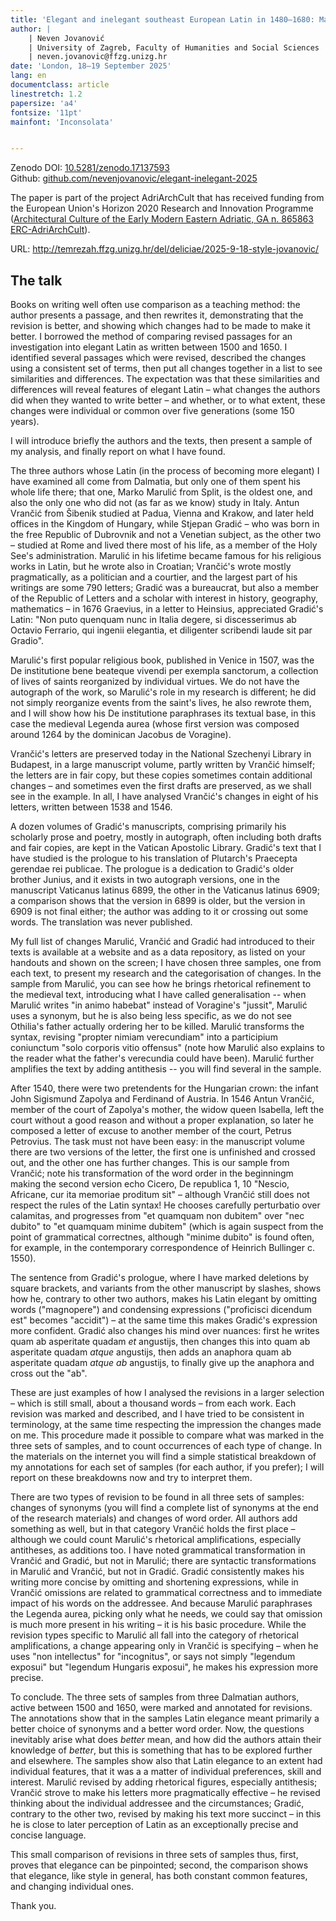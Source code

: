 ```yaml
---
title: 'Elegant and inelegant southeast European Latin in 1480–1680: Marko Marulić, Antun Vrančić, Stjepan Gradić'
author: |
    | Neven Jovanović 
	| University of Zagreb, Faculty of Humanities and Social Sciences
	| neven.jovanovic@ffzg.unizg.hr
date: 'London, 18–19 September 2025'
lang: en
documentclass: article
linestretch: 1.2
papersize: 'a4'
fontsize: '11pt'
mainfont: 'Inconsolata'


---
```


Zenodo DOI: [10.5281/zenodo.17137593](https://doi.org/10.5281/zenodo.17137593)  
Github: [github.com/nevenjovanovic/elegant-inelegant-2025](https://github.com/nevenjovanovic/elegant-inelegant-2025)

The paper is part of the project AdriArchCult that has received funding from the European Union's Horizon 2020 Research and Innovation Programme ([Architectural Culture of the Early Modern Eastern Adriatic, GA n. 865863 ERC-AdriArchCult](https://pric.unive.it/projects/adriarchcult/home)).

URL: http://temrezah.ffzg.unizg.hr/del/deliciae/2025-9-18-style-jovanovic/


## The talk

Books on writing well often use comparison as a teaching method: the author presents a passage, and then rewrites it, demonstrating that the revision is better, and showing which changes had to be made to make it better. I borrowed the method of comparing revised passages for an investigation into elegant Latin as written between 1500 and 1650. I identified several passages which were revised, described the changes using a consistent set of terms, then put all changes together in a list to see similarities and differences. The expectation was that these similarities and differences will reveal features of elegant Latin – what changes the authors did when they wanted to write better – and whether, or to what extent, these changes were individual or common over five generations (some 150 years).

I will introduce briefly the authors and the texts, then present a sample of my analysis, and finally report on what I have found.

The three authors whose Latin (in the process of becoming more elegant) I have examined all come from Dalmatia, but only one of them spent his whole life there; that one, Marko Marulić from Split, is the oldest one, and also the only one who did not (as far as we know) study in Italy. Antun Vrančić from Šibenik studied at Padua, Vienna and Krakow, and later held offices in the Kingdom of Hungary, while Stjepan Gradić – who was born in the free Republic of Dubrovnik and not a Venetian subject, as the other two – studied at Rome and lived there most of his life, as a member of the Holy See's administration. Marulić in his lifetime became famous for his religious works in Latin, but he wrote also in Croatian; Vrančić's wrote mostly pragmatically, as a politician and a courtier, and the largest part of his writings are some 790 letters; Gradić was a bureaucrat, but also a member of the Republic of Letters and a scholar with interest in history, geography, mathematics – in 1676 Graevius, in a letter to Heinsius, appreciated Gradić's Latin: "Non puto quenquam nunc in Italia degere, si discesserimus ab Octavio Ferrario, qui ingenii elegantia, et diligenter scribendi laude sit par Gradio".

Marulić's first popular religious book, published in Venice in 1507, was the De institutione bene beateque vivendi per exempla sanctorum, a collection of lives of saints reorganized by individual virtues. We do not have the autograph of the work, so Marulić's role in my research is different; he did not simply reorganize events from the saint's lives, he also rewrote them, and I will show how his De institutione paraphrases its textual base, in this case the medieval Legenda aurea (whose first version was composed around 1264 by the dominican Jacobus de Voragine).

Vrančić's letters are preserved today in the National Szechenyi Library in Budapest, in a large manuscript volume, partly written by Vrančić himself; the letters are in fair copy, but these copies sometimes contain additional changes – and sometimes even the first drafts are preserved, as we shall see in the example. In all, I have analysed Vrančić's changes in eight of his letters, written between 1538 and 1546.

A dozen volumes of Gradić's manuscripts, comprising primarily his scholarly prose and poetry, mostly in autograph, often including both drafts and fair copies, are kept in the Vatican Apostolic Library. Gradić's text that I have studied is the prologue to his translation of Plutarch's Praecepta gerendae rei publicae. The prologue is a dedication to Gradić's older brother Junius, and it exists in two autograph versions, one in the manuscript Vaticanus latinus 6899, the other in the Vaticanus latinus 6909; a comparison shows that the version in 6899 is older, but the version in 6909 is not final either; the author was adding to it or crossing out some words. The translation was never published.

My full list of changes Marulić, Vrančić and Gradić had introduced to their texts is available at a website and as a data repository, as listed on your handouts and shown on the screen; I have chosen three samples, one from each text, to present my research and the categorisation of changes. In the sample from Marulić, you can see how he brings rhetorical refinement to the medieval text, introducing what I have called generalisation -- when Marulić writes "in animo habebat" instead of Voragine's "jussit", Marulić uses a synonym, but he is also being less specific, as we do not see Othilia's father actually ordering her to be killed. Marulić transforms the syntax, revising "propter nimiam verecundiam" into a participium coniunctum "solo corporis vitio offensus" (note how Marulić also explains to the reader what the father's verecundia could have been). Marulić further amplifies the text by adding antithesis -- you will find several in the sample.

After 1540, there were two pretendents for the Hungarian crown: the infant John Sigismund Zapolya and Ferdinand of Austria. In 1546 Antun Vrančić, member of the court of Zapolya's mother, the widow queen Isabella, left the court without a good reason and without a proper explanation, so later he composed a letter of excuse to another member of the court, Petrus Petrovius. The task must not have been easy: in the manuscript volume there are two versions of the letter, the first one is unfinished and crossed out, and the other one has further changes. This is our sample from Vrančić; note his transformation of the word order in the beginningm making the second version echo Cicero, De republica 1, 10 "Nescio, Africane, cur ita memoriae proditum sit" – although Vrančić still does not respect the rules of the Latin syntax! He chooses carefully perturbatio over calamitas, and progresses from "et quamquam non dubitem" over "nec dubito" to "et quamquam minime dubitem" (which is again suspect from the point of grammatical correctnes, although "minime dubito" is found often, for example, in the contemporary correspondence of Heinrich Bullinger c. 1550).

The sentence from Gradić's prologue, where I have marked deletions by square brackets, and variants from the other manuscript by slashes, shows how he, contrary to other two authors, makes his Latin elegant by omitting words ("magnopere") and condensing expressions ("proficisci dicendum est" becomes "accidit") – at the same time this makes Gradić's expression more confident. Gradić also changes his mind over nuances: first he writes 
quam ab asperitate quadam *et* angustijs, then changes this into quam ab asperitate quadam *atque* angustijs, then adds an anaphora quam ab asperitate quadam *atque ab* angustijs, to finally give up the anaphora and cross out the "ab".

These are just examples of how I analysed the revisions in a larger selection – which is still small, about a thousand words – from each work. Each revision was marked and described, and I have tried to be consistent in terminology, at the same time respecting the impression the changes made on me. This procedure made it possible to compare what was marked in the three sets of samples, and to count occurrences of each type of change. In the materials on the internet you will find a simple statistical breakdown of my annotations for each set of samples (for each author, if you prefer); I will report on these breakdowns now and try to interpret them.

There are two types of revision to be found in all three sets of samples: changes of synonyms (you will find a complete list of synonyms at the end of the research materials) and changes of word order. All authors add something as well, but in that category Vrančić holds the first place – although we could count Marulić's rhetorical amplifications, especially antitheses, as additions too. I have noted grammatical transformation in Vrančić and Gradić, but not in Marulić; there are syntactic transformations in Marulić and Vrančić, but not in Gradić. Gradić consistently makes his writing more concise by omitting and shortening expressions, while in Vrančić omissions are related to grammatical correctness and to immediate impact of his words on the addressee. And because Marulić paraphrases the Legenda aurea, picking only what he needs, we could say that omission is much more present in his writing – it is his basic procedure. While the revision types specific to Marulić all fall into the category of rhetorical amplifications, a change appearing only in Vrančić is specifying – when he uses "non intellectus" for "incognitus", or says not simply "legendum exposui" but "legendum Hungaris exposui", he makes his expression more precise.

To conclude. The three sets of samples from three Dalmatian authors, active between 1500 and 1650, were marked and annotated for revisions. The annotations show that in the samples Latin elegance meant primarily a better choice of synonyms and a better word order. Now, the questions inevitably arise what does *better* mean, and how did the authors attain their knowledge of *better*, but this is something that has to be explored further and elsewhere. The samples show also that Latin elegance to an extent had individual features, that it was a a matter of individual preferences, skill and interest. Marulić revised by adding rhetorical figures, especially antithesis; Vrančić strove to make his letters more pragmatically effective – he revised thinking about the individual addressee and the circumstances; Gradić, contrary to the other two, revised by making his text more succinct – in this he is close to later perception of Latin as an exceptionally precise and concise language.

This small comparison of revisions in three sets of samples thus, first, proves that elegance can be pinpointed; second, the comparison shows that elegance, like style in general, has both constant common features, and changing individual ones.

Thank you.



